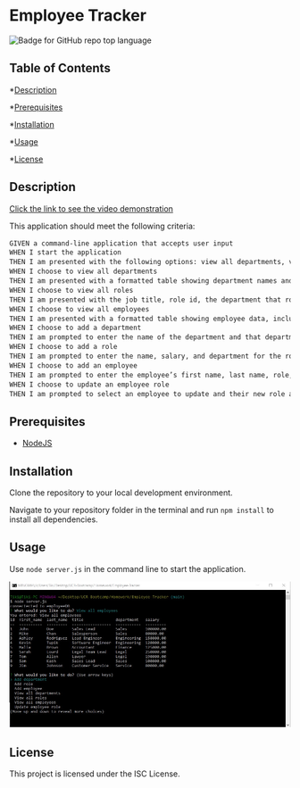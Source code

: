 # Employee Tracker
![Badge for GitHub repo top language](https://img.shields.io/static/v1?label=License&message=ISC&color=brightgreen)

## Table of Contents

*[Description](#description)

*[Prerequisites](#prerequisites)

*[Installation](#installation)

*[Usage](#usage)

*[License](#license)

## Description

[Click the link to see the video demonstration](https://watch.screencastify.com/v/SXsoGdkTd9M5XeQ8H076)

This application should meet the following criteria:

```md
GIVEN a command-line application that accepts user input
WHEN I start the application
THEN I am presented with the following options: view all departments, view all roles, view all employees, add a department, add a role, add an employee, and update an employee role
WHEN I choose to view all departments
THEN I am presented with a formatted table showing department names and department ids
WHEN I choose to view all roles
THEN I am presented with the job title, role id, the department that role belongs to, and the salary for that role
WHEN I choose to view all employees
THEN I am presented with a formatted table showing employee data, including employee ids, first names, last names, job titles, departments, salaries, and managers that the employees report to
WHEN I choose to add a department
THEN I am prompted to enter the name of the department and that department is added to the database
WHEN I choose to add a role
THEN I am prompted to enter the name, salary, and department for the role and that role is added to the database
WHEN I choose to add an employee
THEN I am prompted to enter the employee’s first name, last name, role, and manager, and that employee is added to the database
WHEN I choose to update an employee role
THEN I am prompted to select an employee to update and their new role and this information is updated in the database 
```

## Prerequisites
* [NodeJS](https://nodejs.org/)

## Installation

Clone the repository to your local development environment.

Navigate to your repository folder in the terminal and run `npm install` to install all dependencies.

## Usage

Use `node server.js` in the command line to start the application.

![screencap of landing page](./assets/screenshot.jpg)




## License

This project is licensed under the ISC License.



